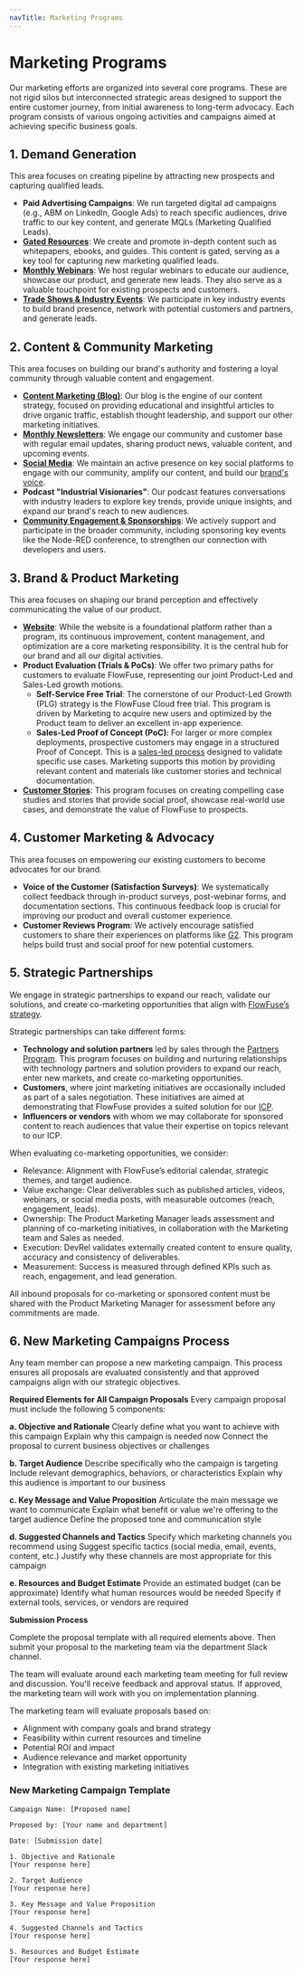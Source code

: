 ```yaml
---
navTitle: Marketing Programs
---
```


# Marketing Programs

Our marketing efforts are organized into several core programs. These are not
rigid silos but interconnected strategic areas designed to support the entire
customer journey, from initial awareness to long-term advocacy. Each program
consists of various ongoing activities and campaigns aimed at achieving specific
business goals.

## 1. Demand Generation

This area focuses on creating pipeline by attracting new prospects and capturing
qualified leads.

- **Paid Advertising Campaigns**: We run targeted digital ad campaigns (e.g.,
  ABM on LinkedIn, Google Ads) to reach specific audiences, drive traffic to our
  key content, and generate MQLs (Marketing Qualified Leads).
- **[Gated Resources](/handbook/marketing/leads/)**: We create and promote
  in-depth content such as whitepapers, ebooks, and guides. This content is
  gated, serving as a key tool for capturing new marketing qualified leads.
- **[Monthly Webinars](/handbook/marketing/webinars/)**: We host regular
  webinars to educate our audience, showcase our product, and generate new
  leads. They also serve as a valuable touchpoint for existing prospects and
  customers.
- **[Trade Shows & Industry Events](/handbook/marketing/events/)**: We
  participate in key industry events to build brand presence, network with
  potential customers and partners, and generate leads.

## 2. Content & Community Marketing

This area focuses on building our brand's authority and fostering a loyal
community through valuable content and engagement.

- **[Content Marketing (Blog)](/handbook/marketing/blog/)**: Our blog is the
  engine of our content strategy, focused on providing educational and
  insightful articles to drive organic traffic, establish thought leadership,
  and support our other marketing initiatives.
- **[Monthly Newsletters](/handbook/marketing/email/#community-email)**: We
  engage our community and customer base with regular email updates, sharing
  product news, valuable content, and upcoming events.
- **[Social Media](/handbook/marketing/social-media/)**: We maintain an active
  presence on key social platforms to engage with our community, amplify our
  content, and build our [brand's voice](/handbook/marketing/brand-voice/).
- **Podcast "Industrial Visionaries"**: Our podcast features conversations with
  industry leaders to explore key trends, provide unique insights, and expand
  our brand's reach to new audiences.
- **[Community Engagement & Sponsorships](/handbook/marketing/community/)**:
  We actively support and participate in the broader community, including
  sponsoring key events like the Node-RED conference, to strengthen our
  connection with developers and users.

## 3. Brand & Product Marketing

This area focuses on shaping our brand perception and effectively communicating
the value of our product.

- **[Website](/handbook/marketing/website/)**: While the website is a
  foundational platform rather than a program, its continuous improvement,
  content management, and optimization are a core marketing responsibility. It
  is the central hub for our brand and all our digital activities.
- **Product Evaluation (Trials & PoCs)**: We offer two primary paths for
  customers to evaluate FlowFuse, representing our joint Product-Led and
  Sales-Led growth motions.
  - **Self-Service Free Trial**: The cornerstone of our Product-Led Growth (PLG)
    strategy is the FlowFuse Cloud free trial. This program is driven by
    Marketing to acquire new users and optimized by the Product team to deliver
    an excellent in-app experience.
  - **Sales-Led Proof of Concept (PoC)**: For larger or more complex
    deployments, prospective customers may engage in a structured Proof of
    Concept. This is a [sales-led process](/handbook/sales/meetings/poc/)
    designed to validate specific use cases. Marketing supports this motion by
    providing relevant content and materials like customer stories and technical
    documentation.
- **[Customer Stories](/handbook/marketing/customer-stories/)**: This program
  focuses on creating compelling case studies and stories that provide social
  proof, showcase real-world use cases, and demonstrate the value of FlowFuse to
  prospects.

## 4. Customer Marketing & Advocacy

This area focuses on empowering our existing customers to become advocates for
our brand.

- **Voice of the Customer (Satisfaction Surveys)**: We systematically collect
  feedback through in-product surveys, post-webinar forms, and documentation
  sections. This continuous feedback loop is crucial for improving our product
  and overall customer experience.
- **Customer Reviews Program**: We actively encourage satisfied customers to
  share their experiences on platforms like
  [G2](https://www.g2.com/products/flowfuse/reviews). This program helps build
  trust and social proof for new potential customers.

## 5. Strategic Partnerships

We engage in strategic partnerships to expand our reach, validate our solutions, and create co-marketing opportunities that align with [FlowFuse’s strategy](/handbook/company/strategy/).  

Strategic partnerships can take different forms:
 - **Technology and solution partners** led by sales through the [Partners Program](/handbook/sales/partnerships/). This program focuses on building and nurturing relationships with technology partners and solution providers to expand our reach, enter new markets, and create co-marketing opportunities.
 - **Customers**, where joint marketing initiatives are occasionally included as part of a sales negotiation. These initiatives are aimed at demonstrating that FlowFuse provides a suited solution for our [ICP](/handbook/marketing/messaging/#ideal-customer-profile-(icp)).
 - **Influencers or vendors** with whom we may collaborate for sponsored content to reach audiences that value their expertise on topics relevant to our ICP.

When evaluating co-marketing opportunities, we consider:
- Relevance: Alignment with FlowFuse’s editorial calendar, strategic themes, and target audience.
- Value exchange: Clear deliverables such as published articles, videos, webinars, or social media posts, with measurable outcomes (reach, engagement, leads).
- Ownership: The Product Marketing Manager leads assessment and planning of co-marketing initiatives, in collaboration with the Marketing team and Sales as needed.
- Execution: DevRel validates externally created content to ensure quality, accuracy and consistency of deliverables.
- Measurement: Success is measured through defined KPIs such as reach, engagement, and lead generation.

All inbound proposals for co-marketing or sponsored content must be shared with the Product Marketing Manager for assessment before any commitments are made.

## 6. New Marketing Campaigns Process

Any team member can propose a new marketing campaign. This process ensures all
proposals are evaluated consistently and that approved campaigns align with our
strategic objectives.

**Required Elements for All Campaign Proposals** Every campaign proposal must
include the following 5 components:

**a. Objective and Rationale** Clearly define what you want to achieve with this
campaign Explain why this campaign is needed now Connect the proposal to current
business objectives or challenges

**b. Target Audience** Describe specifically who the campaign is targeting
Include relevant demographics, behaviors, or characteristics Explain why this
audience is important to our business

**c. Key Message and Value Proposition** Articulate the main message we want to
communicate Explain what benefit or value we're offering to the target audience
Define the proposed tone and communication style

**d. Suggested Channels and Tactics** Specify which marketing channels you
recommend using Suggest specific tactics (social media, email, events, content,
etc.) Justify why these channels are most appropriate for this campaign

**e. Resources and Budget Estimate** Provide an estimated budget (can be
approximate) Identify what human resources would be needed Specify if external
tools, services, or vendors are required

**Submission Process**

Complete the proposal template with all required elements above. Then submit
your proposal to the marketing team via the department Slack channel.

The team will evaluate around each marketing team meeting for full review and
discussion. You'll receive feedback and approval status. If approved, the
marketing team will work with you on implementation planning.

The marketing team will evaluate proposals based on:

- Alignment with company goals and brand strategy
- Feasibility within current resources and timeline
- Potential ROI and impact
- Audience relevance and market opportunity
- Integration with existing marketing initiatives

### New Marketing Campaign Template

```
Campaign Name: [Proposed name]

Proposed by: [Your name and department]

Date: [Submission date]

1. Objective and Rationale
[Your response here]

2. Target Audience
[Your response here]

3. Key Message and Value Proposition
[Your response here]

4. Suggested Channels and Tactics
[Your response here]

5. Resources and Budget Estimate
[Your response here]
```
